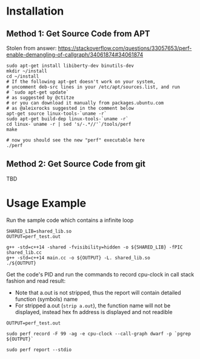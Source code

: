 # Installation

##  Method 1: Get Source Code from APT

Stolen from answer: https://stackoverflow.com/questions/33057653/perf-enable-demangling-of-callgraph/34061874#34061874

```
sudo apt-get install libiberty-dev binutils-dev
mkdir ~/install
cd ~/install
# If the following apt-get doesn't work on your system,
# uncomment deb-src lines in your /etc/apt/sources.list, and run 
# `sudo apt-get update`
# as suggested by @ctitze
# or you can download it manually from packages.ubuntu.com
# as @aleixrocks suggested in the comment below
apt-get source linux-tools-`uname -r`
sudo apt-get build-dep linux-tools-`uname -r`
cd linux-`uname -r | sed 's/-.*//'`/tools/perf
make

# now you should see the new "perf" executable here
./perf
```

## Method 2: Get Source Code from git

TBD

# Usage Example

Run the sample code which contains a infinite loop

```
SHARED_LIB=shared_lib.so
OUTPUT=perf_test.out

g++ -std=c++14 -shared -fvisibility=hidden -o ${SHARED_LIB} -fPIC shared_lib.cc
g++ -std=c++14 main.cc -o ${OUTPUT} -L. shared_lib.so
./${OUTPUT}
```

Get the code's PID and run the commands to record cpu-clock in call stack fashion and read result:

- Note that a.out is not stripped, thus the report will contain detailed function (symbols) name
- For stripped a.out (`strip a.out`), the function name will not be displayed, instead hex fn
  address is displayed and not readible


```
OUTPUT=perf_test.out

sudo perf record -F 99 -ag -e cpu-clock --call-graph dwarf -p `pgrep ${OUTPUT}`

sudo perf report --stdio
```
